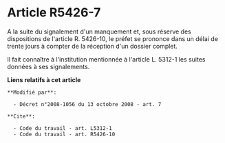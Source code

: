 # Article R5426-7

A la suite du signalement d'un manquement et, sous réserve des dispositions de l'article R. 5426-10, le préfet se prononce
dans un délai de trente jours à compter de la réception d'un dossier complet. 

Il fait connaître à l'institution mentionnée à l'article L. 5312-1 les suites données à ses signalements.

**Liens relatifs à cet article**

	**Modifié par**:

	  - Décret n°2008-1056 du 13 octobre 2008 - art. 7

	**Cite**:

	  - Code du travail - art. L5312-1
	  - Code du travail - art. R5426-10
